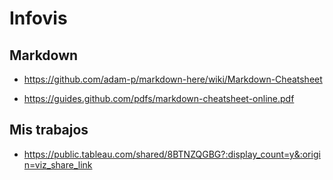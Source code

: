 # Infovis

## Markdown

* https://github.com/adam-p/markdown-here/wiki/Markdown-Cheatsheet

* https://guides.github.com/pdfs/markdown-cheatsheet-online.pdf

## Mis trabajos

* https://public.tableau.com/shared/8BTNZQGBG?:display_count=y&:origin=viz_share_link
